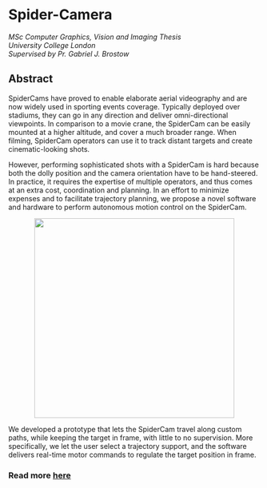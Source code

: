 # Spider-Camera  
_MSc Computer Graphics, Vision and Imaging Thesis_  
_University College London_  
_Supervised by Pr. Gabriel J. Brostow_  

## Abstract  
SpiderCams have proved to enable elaborate aerial videography and are now widely used in sporting events coverage. Typically deployed over stadiums, they can go in any direction and deliver omni-directional viewpoints. In comparison to a movie crane, the SpiderCam can be easily mounted at a higher altitude, and cover a much broader range. When filming, SpiderCam operators can use it to track distant targets and create cinematic-looking shots.  

However, performing sophisticated shots with a SpiderCam is hard because both the dolly position and the camera orientation have to be hand-steered. In practice, it requires the expertise of multiple operators, and thus comes at an extra cost, coordination and planning. In an effort to minimize expenses and to facilitate trajectory planning, we propose a novel software and hardware to perform autonomous motion control on the SpiderCam.  

<p align="center"><img width="400" src ="https://raw.githubusercontent.com/germain-hug/SpiderCamera/master/imgs/overview.png" /></p>   

We developed a prototype that lets the SpiderCam travel along custom paths, while keeping the target in frame, with little to no supervision. More specifically, we let the user select a trajectory support, and the software delivers real-time motor commands to regulate the target position in frame.  

### Read more [here](https://www.hugogermain.com/360-autonomous-spidercam)

